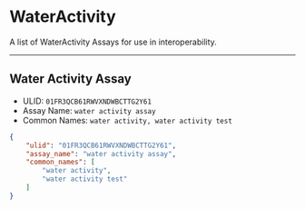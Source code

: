 # WaterActivity
A list of WaterActivity Assays for use in interoperability.

----------------------------------------

## Water Activity Assay

* ULID: `01FR3QCB61RWVXNDWBCTTG2Y61`
* Assay Name: `water activity assay`
* Common Names: `water activity, water activity test`
```json
{
    "ulid": "01FR3QCB61RWVXNDWBCTTG2Y61",
    "assay_name": "water activity assay",
    "common_names": [
        "water activity",
        "water activity test"
    ]
}
```

